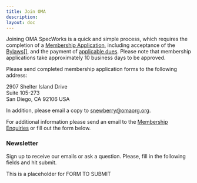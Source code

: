 ```yaml
---
title: Join OMA
description:
layout: doc
---
```


Joining OMA SpecWorks is a quick and simple process, which requires the completion of a [Membership Application](https://omaspecworks.org/wp-content/uploads/2019/11/OMA-Reference-2019-0004-General_Application.pdf), including acceptance of the [Bylaws](https://omaspecworks.org/wp-content/uploads/2020/01/OMA-Reference-2020-0001-Bylaws.pdf)[], and the payment of [applicable dues](https://omaspecworks.org/membership#dues). Please note that membership applications take approximately 10 business days to be approved.

Please send completed membership application forms to the following address:

2907 Shelter Island Drive  
Suite 105-273  
San Diego, CA 92106 USA  

In addition, please email a copy to [snewberry@omaorg.org](snewberry@omaorg.org).

For additional information please send an email to the [Membership Enquiries](https://omaspecworks.org/contact-us/) or fill out the form below.

### Newsletter 
Sign up to receive our emails or ask a question. Please, fill in the following fields and hit submit.
 
 This is a placeholder for FORM TO SUBMIT 
